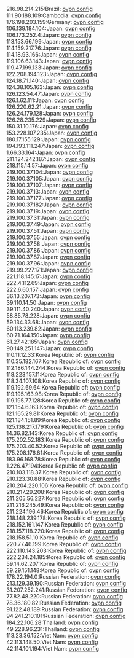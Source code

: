 216.98.214.215:Brazil: [ovpn config](vpn/216_98_214_215.ovpn)  
111.90.188.109:Cambodia: [ovpn config](vpn/111_90_188_109.ovpn)  
176.198.203.159:Germany: [ovpn config](vpn/176_198_203_159.ovpn)  
106.139.184.104:Japan: [ovpn config](vpn/106_139_184_104.ovpn)  
106.173.252.4:Japan: [ovpn config](vpn/106_173_252_4.ovpn)  
113.153.66.199:Japan: [ovpn config](vpn/113_153_66_199.ovpn)  
114.159.217.76:Japan: [ovpn config](vpn/114_159_217_76.ovpn)  
114.18.93.166:Japan: [ovpn config](vpn/114_18_93_166.ovpn)  
119.106.63.143:Japan: [ovpn config](vpn/119_106_63_143.ovpn)  
119.47.199.133:Japan: [ovpn config](vpn/119_47_199_133.ovpn)  
122.208.194.123:Japan: [ovpn config](vpn/122_208_194_123.ovpn)  
124.18.71.140:Japan: [ovpn config](vpn/124_18_71_140.ovpn)  
124.38.105.163:Japan: [ovpn config](vpn/124_38_105_163.ovpn)  
126.123.54.47:Japan: [ovpn config](vpn/126_123_54_47.ovpn)  
126.1.62.111:Japan: [ovpn config](vpn/126_1_62_111.ovpn)  
126.220.62.21:Japan: [ovpn config](vpn/126_220_62_21.ovpn)  
126.24.179.128:Japan: [ovpn config](vpn/126_24_179_128.ovpn)  
126.28.235.229:Japan: [ovpn config](vpn/126_28_235_229.ovpn)  
150.31.10.176:Japan: [ovpn config](vpn/150_31_10_176.ovpn)  
153.228.107.235:Japan: [ovpn config](vpn/153_228_107_235.ovpn)  
180.17.155.129:Japan: [ovpn config](vpn/180_17_155_129.ovpn)  
194.193.111.247:Japan: [ovpn config](vpn/194_193_111_247.ovpn)  
1.66.33.164:Japan: [ovpn config](vpn/1_66_33_164.ovpn)  
211.124.242.187:Japan: [ovpn config](vpn/211_124_242_187.ovpn)  
218.115.14.57:Japan: [ovpn config](vpn/218_115_14_57.ovpn)  
219.100.37.104:Japan: [ovpn config](vpn/219_100_37_104.ovpn)  
219.100.37.105:Japan: [ovpn config](vpn/219_100_37_105.ovpn)  
219.100.37.107:Japan: [ovpn config](vpn/219_100_37_107.ovpn)  
219.100.37.13:Japan: [ovpn config](vpn/219_100_37_13.ovpn)  
219.100.37.177:Japan: [ovpn config](vpn/219_100_37_177.ovpn)  
219.100.37.182:Japan: [ovpn config](vpn/219_100_37_182.ovpn)  
219.100.37.19:Japan: [ovpn config](vpn/219_100_37_19.ovpn)  
219.100.37.31:Japan: [ovpn config](vpn/219_100_37_31.ovpn)  
219.100.37.49:Japan: [ovpn config](vpn/219_100_37_49.ovpn)  
219.100.37.51:Japan: [ovpn config](vpn/219_100_37_51.ovpn)  
219.100.37.55:Japan: [ovpn config](vpn/219_100_37_55.ovpn)  
219.100.37.58:Japan: [ovpn config](vpn/219_100_37_58.ovpn)  
219.100.37.86:Japan: [ovpn config](vpn/219_100_37_86.ovpn)  
219.100.37.87:Japan: [ovpn config](vpn/219_100_37_87.ovpn)  
219.100.37.96:Japan: [ovpn config](vpn/219_100_37_96.ovpn)  
219.99.227.171:Japan: [ovpn config](vpn/219_99_227_171.ovpn)  
221.118.145.17:Japan: [ovpn config](vpn/221_118_145_17.ovpn)  
222.4.112.69:Japan: [ovpn config](vpn/222_4_112_69.ovpn)  
222.6.60.157:Japan: [ovpn config](vpn/222_6_60_157.ovpn)  
36.13.207.173:Japan: [ovpn config](vpn/36_13_207_173.ovpn)  
39.110.14.50:Japan: [ovpn config](vpn/39_110_14_50.ovpn)  
39.111.40.240:Japan: [ovpn config](vpn/39_111_40_240.ovpn)  
58.85.78.228:Japan: [ovpn config](vpn/58_85_78_228.ovpn)  
59.134.33.68:Japan: [ovpn config](vpn/59_134_33_68.ovpn)  
60.113.239.82:Japan: [ovpn config](vpn/60_113_239_82.ovpn)  
60.71.164.150:Japan: [ovpn config](vpn/60_71_164_150.ovpn)  
61.27.42.185:Japan: [ovpn config](vpn/61_27_42_185.ovpn)  
90.149.251.147:Japan: [ovpn config](vpn/90_149_251_147.ovpn)  
110.11.12.33:Korea Republic of: [ovpn config](vpn/110_11_12_33.ovpn)  
110.35.182.167:Korea Republic of: [ovpn config](vpn/110_35_182_167.ovpn)  
112.186.144.244:Korea Republic of: [ovpn config](vpn/112_186_144_244.ovpn)  
118.223.157.11:Korea Republic of: [ovpn config](vpn/118_223_157_11.ovpn)  
118.34.107.108:Korea Republic of: [ovpn config](vpn/118_34_107_108.ovpn)  
119.192.69.64:Korea Republic of: [ovpn config](vpn/119_192_69_64.ovpn)  
119.195.163.98:Korea Republic of: [ovpn config](vpn/119_195_163_98.ovpn)  
119.195.77.128:Korea Republic of: [ovpn config](vpn/119_195_77_128.ovpn)  
121.154.6.163:Korea Republic of: [ovpn config](vpn/121_154_6_163.ovpn)  
121.165.29.81:Korea Republic of: [ovpn config](vpn/121_165_29_81.ovpn)  
121.184.151.89:Korea Republic of: [ovpn config](vpn/121_184_151_89.ovpn)  
125.138.217.179:Korea Republic of: [ovpn config](vpn/125_138_217_179.ovpn)  
14.36.82.143:Korea Republic of: [ovpn config](vpn/14_36_82_143.ovpn)  
175.202.52.183:Korea Republic of: [ovpn config](vpn/175_202_52_183.ovpn)  
175.203.40.52:Korea Republic of: [ovpn config](vpn/175_203_40_52.ovpn)  
175.208.176.81:Korea Republic of: [ovpn config](vpn/175_208_176_81.ovpn)  
183.96.168.78:Korea Republic of: [ovpn config](vpn/183_96_168_78.ovpn)  
1.226.47.194:Korea Republic of: [ovpn config](vpn/1_226_47_194.ovpn)  
210.103.118.37:Korea Republic of: [ovpn config](vpn/210_103_118_37.ovpn)  
210.123.30.88:Korea Republic of: [ovpn config](vpn/210_123_30_88.ovpn)  
210.204.220.106:Korea Republic of: [ovpn config](vpn/210_204_220_106.ovpn)  
210.217.29.208:Korea Republic of: [ovpn config](vpn/210_217_29_208.ovpn)  
211.205.56.227:Korea Republic of: [ovpn config](vpn/211_205_56_227.ovpn)  
211.216.245.49:Korea Republic of: [ovpn config](vpn/211_216_245_49.ovpn)  
211.224.196.46:Korea Republic of: [ovpn config](vpn/211_224_196_46.ovpn)  
218.148.239.178:Korea Republic of: [ovpn config](vpn/218_148_239_178.ovpn)  
218.152.161.147:Korea Republic of: [ovpn config](vpn/218_152_161_147.ovpn)  
218.157.118.220:Korea Republic of: [ovpn config](vpn/218_157_118_220.ovpn)  
218.158.51.10:Korea Republic of: [ovpn config](vpn/218_158_51_10.ovpn)  
220.77.46.199:Korea Republic of: [ovpn config](vpn/220_77_46_199.ovpn)  
222.110.143.203:Korea Republic of: [ovpn config](vpn/222_110_143_203.ovpn)  
222.234.24.185:Korea Republic of: [ovpn config](vpn/222_234_24_185.ovpn)  
59.14.62.207:Korea Republic of: [ovpn config](vpn/59_14_62_207.ovpn)  
59.29.151.148:Korea Republic of: [ovpn config](vpn/59_29_151_148.ovpn)  
178.22.194.0:Russian Federation: [ovpn config](vpn/178_22_194_0.ovpn)  
213.129.39.190:Russian Federation: [ovpn config](vpn/213_129_39_190.ovpn)  
31.207.252.241:Russian Federation: [ovpn config](vpn/31_207_252_241.ovpn)  
77.82.48.220:Russian Federation: [ovpn config](vpn/77_82_48_220.ovpn)  
78.36.180.82:Russian Federation: [ovpn config](vpn/78_36_180_82.ovpn)  
91.122.48.189:Russian Federation: [ovpn config](vpn/91_122_48_189.ovpn)  
94.241.210.101:Russian Federation: [ovpn config](vpn/94_241_210_101.ovpn)  
184.22.106.28:Thailand: [ovpn config](vpn/184_22_106_28.ovpn)  
49.228.96.231:Thailand: [ovpn config](vpn/49_228_96_231.ovpn)  
113.23.36.152:Viet Nam: [ovpn config](vpn/113_23_36_152.ovpn)  
42.113.148.50:Viet Nam: [ovpn config](vpn/42_113_148_50.ovpn)  
42.114.101.194:Viet Nam: [ovpn config](vpn/42_114_101_194.ovpn)  
